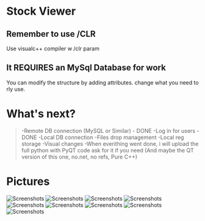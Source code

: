 # Stock Viewer
## Remember to use /CLR 
Use visualc++ compiler w /clr param 
## It REQUIRES an MySql Database for work
You can modify the structure by adding attributes.
change what you need to rly use.
# What's next?
>-Remote DB connection (MySQL or Similar) - DONE
>-Log in for users - DONE
>-Local DB connection
>-Files drop management
>-Local reg storage
>-Visual changes <this will take more time>
>-When everithing went done, i will upload the full 
 python with PyQT code ask for it if you need
 (And maybe the QT version of this one, no.net, no refs, Pure C++)
# Pictures
![Screenshots](/StockViewer/StockViewer/TEMP/LogIn.png)
![Screenshots](/StockViewer/StockViewer/TEMP/QS.png)
![Screenshots](/StockViewer/StockViewer/TEMP/Main.png)
![Screenshots](/StockViewer/StockViewer/TEMP/Sales.png)
![Screenshots](/StockViewer/StockViewer/TEMP/Admin.png)
![Screenshots](/StockViewer/StockViewer/TEMP/AddUser.png)
![Screenshots](/StockViewer/StockViewer/TEMP/SearchUser.png)
![Screenshots](/StockViewer/StockViewer/TEMP/Products.png)
![Screenshots](/StockViewer/StockViewer/TEMP/UsersMGM.png)
